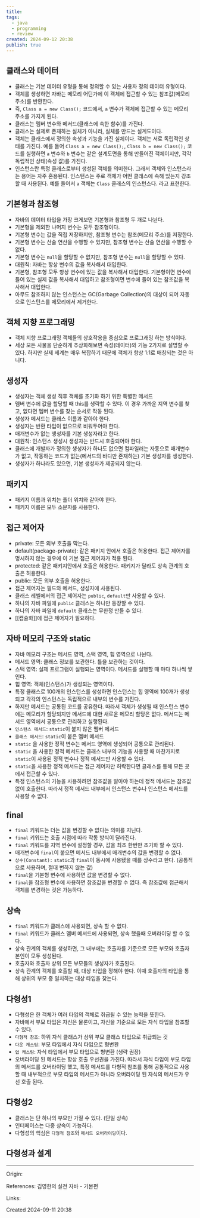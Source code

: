 ```yaml
---
title: 
tags:
  - java
  - programming
  - review
created: 2024-09-12 20:38
publish: true
---
```

## 클래스와 데이터
- 클래스는 기본 데이터 유형을 통해 정의할 수 있는 사용자 정의 데이터 유형이다.
- 객체를 생성하면 자바는 메모리 어딘가에 이 객체에 접근할 수 있는 참조값(메모리 주소)를 반환한다.
- 즉, `Class a = new Class();` 코드에서, `a` 변수가 객체에 접근할 수 있는 메모리 주소를 가지게 된다.
- 클래스는 멤버 변수와 메서드(클래스에 속한 함수)를 가진다.
- 클래스는 실제로 존재하는 실체가 아니라, 실체를 만드는 설계도이다.
- 객체는 클래스에서 정의한 속성과 기능을 가진 실체이다. 객체는 서로 독립적인 상태를 가진다. 예를 들어 `Class a = new Class();`, `Class b = new Class();` 코드를 실행하면 `a` 변수와 `b` 변수는 같은 설계도면을 통해 만들어진 객체이지만, 각각 독립적인 상태(속성 값)를 가진다.
- 인스턴스란 특정 클래스로부터 생성된 객체를 의미한다. 그래서 객체와 인스턴스라는 용어는 자주 혼용된다. 인스턴스는 주로 객체가 어떤 클래스에 속해 있는지 강조할 때 사용된다. 예를 들어서 `a` 객체는 `Class` 클래스의 인스턴스다. 라고 표현한다.
## 기본형과 참조형
- 자바의 데이터 타입을 가장 크게보면 기본형과 참조형 두 개로 나뉜다.
- 기본형을 제외한 나머지 변수는 모두 참조형이다.
- 기본형 변수는 값을 직접 저장하지만, 참조형 변수는 참조(메모리 주소)를 저장한다.
- 기본형 변수는 산술 연산을 수행할 수 있지만, 참조형 변수는 산술 연산을 수행할 수 없다.
- 기본형 변수는 `null`을 할당할 수 없지만, 참조형 변수는 `null`을 할당할 수 있다.
- 대원칙: 자바는 항상 변수의 값을 복사해서 대입한다.
- 기본형, 참조형 모두 항상 변수에 있는 값을 복사해서 대입한다. 기본형이면 변수에 들어 있는 실제 값을 복사해서 대입하고 참조형이면 변수에 들어 있는 참조값을 복사해서 대입한다.
- 아무도 참조하지 않는 인스턴스는 GC(Garbage Collection)의 대상이 되어 자동으로 인스턴스를 메모리에서 제거한다.
## 객체 지향 프로그래밍
- 객체 지향 프로그래밍 객체들의 상호작용을 중심으로 프로그래밍 하는 방식이다.
- 세상 모든 사물을 단순하게 추상화해보면 속성(데이터)와 기능 2가지로 설명할 수 있다. 하지만 실제 세계는 매우 복잡하기 때문에 객체가 항상 1:1로 매칭되는 것은 아니다.
## 생성자
- 생성자는 객체 생성 직후 객체를 초기화 하기 위한 특별한 메서드
- 멤버 변수에 값을 할당할 때 this를 생략할 수 있다. 이 경우 가까운 지역 변수를 찾고, 없다면 멤버 변수를 찾는 순서로 작동 된다.
- 생성자 메서드는 클래스 이름과 같아야 한다.
- 생성자는 반환 타입이 없으므로 비워두어야 한다.
- 매개변수가 없는 생성자를 기본 생성자라고 한다.
- 대원칙: 인스턴스 생성시 생성자는 반드시 호출되어야 한다.
- 클래스에 개발자가 정의한 생성자가 하나도 없으면 컴파일러는 자동으로 매개변수가 없고, 작동하는 코드가 없는(메서드의 바디만 존재하는) 기본 생성자를 생성한다.
- 생성자가 하나라도 있으면, 기본 생성자가 제공되지 않는다.
## 패키지
- 패키지 이름과 위치는 폴더 위치와 같아야 한다.
- 패키지 이름은 모두 소문자를 사용한다.
## 접근 제어자
- private: 모든 외부 호출을 막는다.
- default(package-private): 같은 패키지 안에서 호출은 허용한다. 접근 제어자를 명시하지 않는 경우에 이 기본 접근 제어자가 적용 된다.
- protected: 같은 패키지안에서 호출은 허용한다. 패키지가 달라도 상속 관계의 호출은 허용한다.
- public: 모든 외부 호출을 허용한다.
- 접근 제어자는 필드와 메서드, 생성자에 사용된다.
- 클래스 레벨에서의 접근 제어자는 `public`, `default`만 사용할 수 있다.
- 하나의 자바 파일에 `public` 클래스는 하나만 등장할 수 있다.
- 하나의 자바 파일에 `default` 클래스는 무한정 만들 수 있다.
- [[캡슐화]]에 접근 제어자가 필요하다.
## 자바 메모리 구조와 static
- 자바 메모리 구조는 메서드 영역, 스택 영역, 힙 영역으로 나뉜다.
- 메서드 영역: 클래스 정보를 보관한다. 틀을 보관하는 것이다.
- 스택 영역: 실제 프로그램이 실행되는 영역이다. 메서드를 실행할 때 마다 하나씩 쌓인다.
- 힙 영역: 객체(인스턴스)가 생성되는 영역이다.
- 특정 클래스로 100개의 인스턴스를 생성하면 인스턴스는 힙 영역에 100개가 생성되고 각각의 인스턴스는 독립적으로 내부의 변수를 가진다.
- 하지만 메서드는 공통된 코드를 공유한다. 따라서 객체가 생성될 때 인스턴스 변수에는 메모리가 할당되지만 메서드에 대한 새로운 메모리 할당은 없다. 메서드는 메서드 영역에서 공통으로 관리하고 실행된다.
- `인스턴스 메서드`: `static`이 붙지 않은 멤버 메서드
- `클래스 메서드`: `static`이 붙은 멤버 메서드
- `static` 을 사용한 정적 변수는 메서드 영역에 생성되어 공통으로 관리된다.
- `static` 을 사용한 정적 메서드는 클래스 내부의 기능을 사용할 때 마찬가지로 `static`이 사용된 정적 변수나 정적 메서드만 사용할 수 있다.
- `static`을 사용한 정적 메서드는 접근 제어자만 허락한다면 클래스를 통해 모든 곳에서 접근할 수 있다.
- 특정 인스턴스의 기능을 사용하려면 참조값을 알아야 하는데 정적 메서드는 참조값 없이 호출한다. 따라서 정적 메서드 내부에서 인스턴스 변수나 인스턴스 메서드를 사용할 수 없다.
## final
- `final` 키워드는 더는 값을 변경할 수 없다는 의미를 지닌다.
- `final` 키워드는 호출 시점에 따라 작동 방식이 달라진다.
- `final` 키워드를 지역 변수에 설정할 경우, 값을 최초 한번만 초기화 할 수 있다.
- 매개변수에 `final`이 붙으면 메서드 내부에서 매개변수의 값을 변경할 수 없다.
- `상수(Constant):`  `static`과 `final`이 동시에 사용됐을 때를 상수라고 한다. (공통적으로 사용하며, 절대 변하지 않는 값)
- `final`을 기본형 변수에 사용하면 값을 변경할 수 없다.
- `final`을 참조형 변수에 사용하면 참조값을 변경할 수 없다. 즉 참조값에 접근해서 객체를 변경하는 것은 가능하다.
## 상속
- `final` 키워드가 클래스에 사용되면, 상속 할 수 없다.
- `final` 키워드가 클래스 멤버 메서드에 사용되면, 상속 했을때 오버라이딩 할 수 없다.
- 상속 관계의 객체를 생성하면, 그 내부에는 호출자를 기준으로 모든 부모와 호출자 본인이 모두 생성된다.
- 호출자와 호출자 상위 모든 부모들의 생성자가 호출된다.
- 상속 관계의 객체를 호출할 때, 대상 타입을 정해야 한다. 이때 호출자의 타입을 통해 상위의 부모 중 일치하는 대상 타입을 찾는다.
## 다형성1
- 다형성은 한 객체가 여러 타입의 객체로 취급될 수 있는 능력을 뜻한다.
- 자바에서 부모 타입은 자신은 물론이고, 자신을 기준으로 모든 자식 타입을 참조할 수 있다.
- `다형적 참조`: 하위 자식 클래스가 상위 부모 클래스 타입으로 취급되는 것
- `다운 캐스팅`: 부모 타입에서 자식 타입으로 형변환
- `업 캐스팅`: 자식 타입에서 부모 타입으로 형변환 (생략 권장)
- 오버라이딩 된 메서드는 항상 호출 우선권을 가진다. 따라서 자식 타입이 부모 타입의 메서드를 오버라이딩 했고, 특정 메서드를 다형적 참조를 통해 공통적으로 사용할 때 내부적으로 부모 타입의 메서드가 아니라 오버라이딩 된 자식의 메서드가 우선 호출 된다.
## 다형성2
- 클래스는 단 하나의 부모만 가질 수 있다. (단일 상속)
- 인터페이스는 다중 상속이 가능하다.
- 다형성의 핵심은 `다형적 참조`와 `메서드 오버라이딩`이다. 

## 다형성과 설계



---
Origin: 

References: 김영한의 실전 자바 - 기본편

Links: 

Created 2024-09-11 20:38